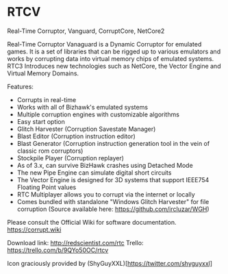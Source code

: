 # RTCV
Real-Time Corruptor, Vanguard, CorruptCore, NetCore2

Real-Time Corruptor Vanaguard is a Dynamic Corruptor for emulated games. It is a set of libraries that can be rigged up to various emulators and works by corrupting data into virtual memory chips of emulated systems. RTC3 Introduces new technologies such as NetCore, the Vector Engine and Virtual Memory Domains.

Features:
- Corrupts in real-time
- Works with all of Bizhawk's emulated systems
- Multiple corruption engines with customizable algorithms
- Easy start option
- Glitch Harvester (Corruption Savestate Manager)
- Blast Editor (Corruption instruction editor)
- Blast Generator (Corruption instruction generation tool in the vein of classic rom corruptors)
- Stockpile Player (Corruption replayer)
- As of 3.x, can survive BizHawk crashes using Detached Mode
- The new Pipe Engine can simulate digital short circuits
- The Vector Engine is designed for 3D systems that support IEEE754 Floating Point values
- RTC Multiplayer allows you to corrupt via the internet or locally
- Comes bundled with standalone "Windows Glitch Harvester" for file corruption (Source available here: https://github.com/ircluzar/WGH)

Please consult the Official Wiki for software documentation. https://corrupt.wiki

Download link: http://redscientist.com/rtc
Trello: https://trello.com/b/9QYo50OC/rtcv


Icon graciously provided by (ShyGuyXXL)[https://twitter.com/shyguyxxl]